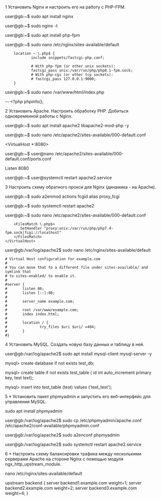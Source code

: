 1 Установить Nginx и настроить его на работу с PHP-FPM.

user@gb:~$ sudo apt install nginx

user@gb:~$ sudo nginx -t

user@gb:~$ sudo apt install php-fpm


user@gb:~$ sudo nano /etc/nginx/sites-available/default 

        location ~ \.php$ {
                include snippets/fastcgi-php.conf;

                # With php-fpm (or other unix sockets):
                fastcgi_pass unix:/var/run/php/php8.1-fpm.sock;
                # With php-cgi (or other tcp sockets):
                # fastcgi_pass 127.0.0.1:9000;
        }


user@gb:~$ sudo nano /var/www/html/index.php


-- <?php
phpinfo();

2 Установить Apache. Настроить обработку PHP. Добиться одновременной работы с Nginx.

user@gb:~$ sudo apt install apache2  libapache2-mod-php -y

user@gb:~$ sudo nano /etc/apache2/sites-available/000-default.conf

<VirtualHost *:8080>

user@gb:~$ user@nano /etc/apache2/sites-available/000-default.conf/ports.conf

Listen 8080

user@gb:~$ user@systemctl restart apache2.service

3 Настроить схему обратного прокси для Nginx (динамика - на Apache).

user@gb:~$ sudo a2enmod actions fcgid alias proxy_fcgi

user@gb:~$ sudo systemctl restart apache2

user@gb:~$ sudo nano /etc/apache2/sites-available/000-default.conf

        <FilesMatch \.php$>
           SetHandler "proxy:unix:/var/run/php/php7.4-fpm.sock|fcgi://localhost"
        </FilesMatch>
    </VirtualHost>

user@gb:/var/log/apache2$ sudo nano /etc/nginx/sites-available/default

    # Virtual Host configuration for example.com
    #
    # You can move that to a different file under sites-available/ and symlink that
    # to sites-enabled/ to enable it.
    #
    #server {
    #       listen 80;
    #       listen [::]:80;
    #
    #       server_name example.com;
    #
    #       root /var/www/example.com;
    #       index index.html;
    #
    #       location / {
    #               try_files $uri $uri/ =404;
    #       }
    #}

4 Установить MySQL. Создать новую базу данных и таблицу в ней.

user@gb:/var/log/apache2$ sudo apt install mysql-client mysql-server -y

mysql> create database if not exists test_db;

mysql> create table if not exists test_table ( id int auto_increment primary key, test text);

mysql> insert into test_table (test) values ('test_test');

5 * Установить пакет phpmyadmin и запустить его веб-интерфейс для управления MySQL.

sudo apt install phpmyadmin

user@gb:/var/log/apache2$ sudo cp /etc/phpmyadmin/apache.conf /etc/apache2/conf-available/phpmyadmin.conf

user@gb:/var/log/apache2$ sudo a2enconf phpmyadmin

user@gb:/var/log/apache2$ sudo systemctl restart apache2.service 

6 * Настроить схему балансировки трафика между несколькими серверами Apache на стороне Nginx с помощью модуля ngx_http_upstream_module.

nano /etc/nginx/sites-available/default

upstream backend  {
server backend1.example.com weight=1;
server backend2.example.com weight=2;
server backend3.example.com weight=4;
}

